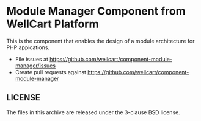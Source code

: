 Module Manager Component from WellCart Platform
=========================

This is the component that enables the design of a module architecture for PHP applcations.

- File issues at https://github.com/wellcart/component-module-manager/issues
- Create pull requests against https://github.com/wellcart/component-module-manager

LICENSE
-------

The files in this archive are released under the 3-clause BSD license.

